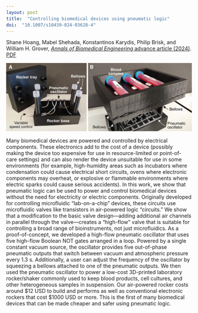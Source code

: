 ```yaml
---
layout: post
title:  "Controlling biomedical devices using pneumatic logic"
doi:  "10.1007/s10439-024-03628-4"
---
```


Shane Hoang, Mabel Shehada, Konstantinos Karydis, Philip Brisk, and William H. Grover, [*Annals of Biomedical Engineering* advance article (2024)](https://www.sciencedirect.com/science/article/pii/S2666998624004071).  [PDF](/assets/rocker.pdf)

<img src="/assets/rocker.jpg"> 

Many biomedical devices are powered and controlled by electrical components. These electronics add to the cost of a device (possibly making the device too expensive for use in resource-limited or point-of-care settings) and can also render the device unsuitable for use in some environments (for example, high-humidity areas such as incubators where condensation could cause electrical short circuits, ovens where electronic components may overheat, or explosive or flammable environments where electric sparks could cause serious accidents). In this work, we show that pneumatic logic can be used to power and control biomedical devices without the need for electricity or electric components. Originally developed for controlling microfluidic “lab-on-a-chip” devices, these circuits use microfluidic valves like transistors in air-powered logic “circuits.” We show that a modification to the basic valve design—adding additional air channels in parallel through the valve—creates a “high-flow” valve that is suitable for controlling a broad range of bioinstruments, not just microfluidics. As a proof-of-concept, we developed a high-flow pneumatic oscillator that uses five high-flow Boolean NOT gates arranged in a loop. Powered by a single constant vacuum source, the oscillator provides five out-of-phase pneumatic outputs that switch between vacuum and atmospheric pressure every 1.3 s. Additionally, a user can adjust the frequency of the oscillator by squeezing a bellows attached to one of the pneumatic outputs. We then used the pneumatic oscillator to power a low-cost 3D-printed laboratory rocker/shaker commonly used to keep blood products, cell cultures, and other heterogeneous samples in suspension. Our air-powered rocker costs around $12 USD to build and performs as well as conventional electronic rockers that cost $1000 USD or more. This is the first of many biomedical devices that can be made cheaper and safer using pneumatic logic.

